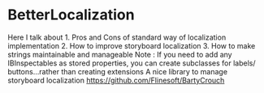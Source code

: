 # BetterLocalization
Here I talk about  1. Pros and Cons of standard way of localization implementation 2. How to improve storyboard localization 3. How to make strings maintainable and manageable  Note : If you need to add any IBInspectables as stored properties, you can create subclasses for labels/ buttons…rather than creating extensions  A nice library to manage storyboard localization  https://github.com/Flinesoft/BartyCrouch
